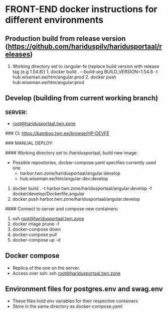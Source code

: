 # FRONT-END docker instructions for different environments
## Production build from release version (https://github.com/hariduspilv/haridusportaal/releases)
  1. Working directory set to /angular-fe (replace build version with release tag (e.g 1.54.8))
    1. docker build . --build-arg BUILD_VERSION=1.54.8 -t hub.wiseman.ee/htm/angular:prod
    2. docker push hub.wiseman.ee/htm/angular:prod
## Develop (building from current working branch)
### SERVER:
  * root@haridusportaal.twn.zone

### CI:
  https://bamboo.twn.ee/browse/HP-DEVFE

### MANUAL DEPLOY:

#### Working directory set to /haridusportaal, build new image:
  * Possible repositories, docker-compose.yaml specifies currently used one
    * harbor.twn.zone/haridusportaal/angular:develop
    * hub.wiseman.ee/htm/angular-dev:develop

  1. docker build . -t harbor.twn.zone/haridusportaal/angular:develop -f docker/develop/Dockerfile.angular
  2. docker push harbor.twn.zone/haridusportaal/angular:develop

#### Connect to server and compose new containers:
  1. ssh root@haridusportaal.twn.zone
  2. docker image prune -f
  3. docker-compose down
  4. docker-compose pull
  5. docker-compose up -d

## Docker compose
  * Replica of the one on the server.
  * Access over ssh: ssh root@haridusportaal.twn.zone

## Environment files for postgres.env and swag.env
  * These files hold env variables for their respective containers
  * Store in the same directory as docker-compose.yaml
  
